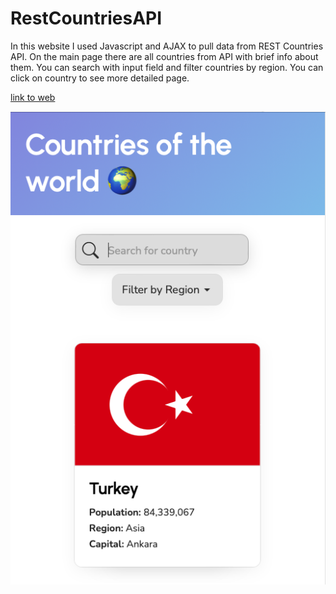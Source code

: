 # RestCountriesAPI

In this website I used Javascript and AJAX to pull data from REST Countries API. On the main page there are all countries from API with brief info about them. You can search with input field and filter countries by region. You can click on country to see more detailed page.

[link to web](https://xoxkoo.github.io/RestCountriesAPI/)

![](https://github.com/xoxkoo/RestCountriesAPI/blob/main/Screenshot%202023-02-07%20at%202.42.37%20PM.png)
